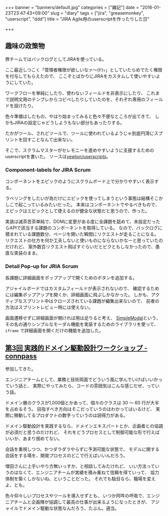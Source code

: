 +++
banner = "banners/default.jpg"
categories = ["雑記"]
date = "2016-01-23T23:47:43+09:00"
slug = "diary"
tags = ["jira", "greasemonkey", "userscript", "ddd"]
title = "JIRA Agile用のuserscriptを作ったりした日"

+++

## 趣味の政策物 ##

弊チームではバックログとしてJIRAを使っている。

ここ最近しつこく「管理者権限が欲しいなァ〜(ﾁﾗｯ」としていたらめでたく権限を付与してもらえたので、
ここぞとばかりにJIRAをカスタムして使いやすいようにしていた。

ワークフローを単純にしたり、使わないフィールドを非表示にしたり、
これまで説明文用のテンプレからコピペしたりしていたのを、それぞれ専用のフィールドを設けたり。

色々準備はしたもの、やはり始まってみると色々不便なところが出てきて、
しかもJIRAの設定じゃどうしようもない部分もあったりする。

たかがツール、されどツールで、ツールに使われているようじゃ到底円滑にスプリントを回すことなんて出来ない。

そこで、スクラムマスターがセレモニーを進めやすいように支援するためのuserscriptを書いた。
ソースは[yewton/userscripts](https://github.com/yewton/userscripts)。

### Component-labels for JIRA Scrum ###

コンポーネントをエピックのようにスクラムボード上で分かりやすいく表示する。

ラベリングをしたいが為だけにエピックを使ってしまうという事態は結構そこかしこで起こっているみたいだった。
本来はコンポーネントでやるべきもので、エピックはエピックとして使えるのが健全な状態だと思うので、作った。

実装は滅茶苦茶単純で、DOMに変更がある度に全課題を舐めて、未設定だったらAPIで該当する課題のコンポーネントを取得している。
なので、バックログに積まれている課題数分、ページを開いた瞬間にリクエストが走ることになる。
リクエストの仕方を何か工夫しないと使いものにならないかなーと思っていたのだけれど、
案外数百リクエスト飛ばすぐらいだとビクともしなかったので、愚直な実装のまま。

### Detail Pop-up for JRIA Scrum ###

各課題に詳細画面をポップアップで開くためのボタンを追加する。

アジャイルボードではカスタムフィールドが表示されないので、
確認するためには編集ポップアップを開くか、詳細画面に飛ぶしかなかった。
しかも、アクティブなスプリント中はクローズされている課題が編集出来ないので、
前者の方法はスプリントレビュー時には使えない。

画面遷移せずに詳細画面が開ければ用は足りると考え、
[SimpleModal](http://www.ericmmartin.com/projects/simplemodal/)という、
その名の通りシンプルなモーダル機能を実装するためのライブラリを使って、
`iframe` で詳細画面を開くだけの機能を追加した。

## [第3回 実践的ドメイン駆動設計ワークショップ - connpass](http://ddd-alliance.connpass.com/event/24672/) ##

参加してきた。

エンジニアチームとして、業務と技術両面でどういう風に学んでいけばいいかっていう話と、
実際にやってみたら、コードの雰囲気はこんな感じだぜ、っていう話。

ドメイン層のクラスが1,000個とかあって、個々のクラスは 30 〜 60 行が大半を占めるそう。
目指すべき方向はそこだっていうのはわかってはいるけど、
実際に稼動してるプロダクトの数字っていうのは説得力がある。

ドメイン駆動設計を実践するなら、ドメインエキスパートとか、企画者との協調が必須だと思うのだけれど、
それをどうプロセスとして制御可能な形で行えばいいか、あまり掴めてない。

会話を重視しつつ、かつダラダラやらずに予測可能な状態で、
モデルに関する会話をする場を、開発プロセスのどこで行えばいいんだろう。

増田さんに上手いやり方無いっすか、と相談してみたけれど、
いい方法っていうのはなくて、エンジニアチームが実績を積み重ねて信頼を得ていって、
協力体制を築くしかないね、ということだった。
それでも駄目なら、職場を変えよ、とも。

色々仰々しいプロセスやツールを導入せずとも、
いつか阿吽の呼吸で、エンジニアチームと企画陣が協調して最高の仕事が出来るようになったときが、
アジャイルでドメイン駆動な状態なんだろう、たぶん。適当。
